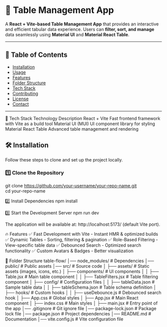 # 🚀 Table Management App  

A **React + Vite-based Table Management App** that provides an interactive and efficient tabular data experience. Users can **filter, sort, and manage** data seamlessly using **Material UI** and **Material React Table**.  

---

## 📖 Table of Contents  

- [Installation](#installation)  
- [Usage](#usage)  
- [Features](#features)  
- [Folder Structure](#folder-structure)  
- [Tech Stack](#tech-stack)  
- [Contributing](#contributing)  
- [License](#license)  
- [Contact](#contact)  

---


📌 Tech Stack
Technology	Description
React + Vite	Fast frontend framework with Vite as a build tool
Material UI (MUI)	UI component library for styling
Material React Table	Advanced table management and rendering

## 🛠 Installation  

Follow these steps to clone and set up the project locally.  

### **1️⃣ Clone the Repository**  

git clone https://github.com/your-username/your-repo-name.git  
cd your-repo-name 

2️⃣ Install Dependencies
npm install  

3️⃣ Start the Development Server
npm run dev  

The application will be available at: http://localhost:5173/ (default Vite port).


🔥 Features
✅ Fast Development with Vite - Instant HMR & optimized builds
✅ Dynamic Tables - Sorting, filtering & pagination
✅ Role-Based Filtering - View-specific table data
✅ Debounced Search - Optimized search functionality
✅ Custom Avatars & Badges - Better visualization


📂 Folder Structure
table-flow/
│── node_modules/          # Dependencies
│── public/                # Public assets
│── src/                   # Source code
│   ├── assets/            # Static assets (images, icons, etc.)
│   ├── components/        # UI components
│   │   ├── Table.jsx          # Main table component
│   │   ├── TableFilters.jsx   # Table filtering component
│   ├── config/            # Configuration files
│   │   ├── tableData.json     # Sample table data
│   │   ├── tableSchema.json   # Table schema definition
│   ├── hooks/             # Custom hooks
│   │   ├── useDebounce.js     # Debounced search hook
│   ├── App.css            # Global styles
│   ├── App.jsx            # Main React component
│   ├── index.css          # Main styles
│   ├── main.jsx           # Entry point of the app
│── .gitignore             # Git ignore file
│── package-lock.json      # Package lock file
│── package.json           # Project dependencies
│── README.md              # Documentation
│── vite.config.js         # Vite configuration file
